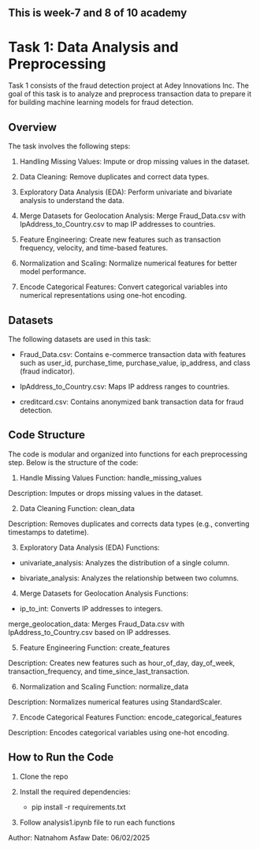 ## This is week-7 and 8 of 10 academy

# Task 1: Data Analysis and Preprocessing

Task 1 consists of the fraud detection project at Adey Innovations Inc. The goal of this task is to analyze and preprocess transaction data to prepare it for building machine learning models for fraud detection.

## Overview
The task involves the following steps:

1. Handling Missing Values: Impute or drop missing values in the dataset.

2. Data Cleaning: Remove duplicates and correct data types.

3. Exploratory Data Analysis (EDA): Perform univariate and bivariate analysis to understand the data.

4. Merge Datasets for Geolocation Analysis: Merge Fraud_Data.csv with IpAddress_to_Country.csv to map IP addresses to countries.

5. Feature Engineering: Create new features such as transaction frequency, velocity, and time-based features.

6. Normalization and Scaling: Normalize numerical features for better model performance.

7. Encode Categorical Features: Convert categorical variables into numerical representations using one-hot encoding.

## Datasets
The following datasets are used in this task:

- Fraud_Data.csv: Contains e-commerce transaction data with features such as user_id, purchase_time, purchase_value, ip_address, and class (fraud indicator).

- IpAddress_to_Country.csv: Maps IP address ranges to countries.

- creditcard.csv: Contains anonymized bank transaction data for fraud detection.

## Code Structure
The code is modular and organized into functions for each preprocessing step. Below is the structure of the code:

1. Handle Missing Values
Function: handle_missing_values

Description: Imputes or drops missing values in the dataset.

2. Data Cleaning
Function: clean_data

Description: Removes duplicates and corrects data types (e.g., converting timestamps to datetime).

3. Exploratory Data Analysis (EDA)
Functions:

- univariate_analysis: Analyzes the distribution of a single column.

- bivariate_analysis: Analyzes the relationship between two columns.

4. Merge Datasets for Geolocation Analysis
Functions:

- ip_to_int: Converts IP addresses to integers.

merge_geolocation_data: Merges Fraud_Data.csv with IpAddress_to_Country.csv based on IP addresses.

5. Feature Engineering
Function: create_features

Description: Creates new features such as hour_of_day, day_of_week, transaction_frequency, and time_since_last_transaction.

6. Normalization and Scaling
Function: normalize_data

Description: Normalizes numerical features using StandardScaler.

7. Encode Categorical Features
Function: encode_categorical_features

Description: Encodes categorical variables using one-hot encoding.

## How to Run the Code
1. Clone the repo
2. Install the required dependencies:

    - pip install -r requirements.txt
3. Follow analysis1.ipynb file to run each functions

Author: Natnahom Asfaw
Date: 06/02/2025
